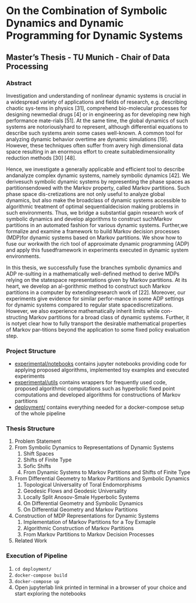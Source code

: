 # On the Combination of Symbolic Dynamics and Dynamic Programming for Dynamic Systems

## Master’s Thesis - TU Munich - Chair of Data Processing

### Abstract

Investigation and understanding of nonlinear dynamic systems is crucial in a widespread variety of applications and fields of research, e.g.  describing chaotic sys-tems  in  physics  [31],  comprehend  bio-molecular  processes  for  designing  newmedial drugs [4] or in engineering as for developing new high performance mate-rials [51].  At the same time, the global dynamics of such systems are notoriouslyhard  to  represent,  although  differential  equations  to  describe  such  systems  arein some cases well-known.   A common tool for analyzing dynamic behavior overtime are dynamic simulations [19].  However, these techniques often suffer from avery high dimensional data space resulting in an enormous effort to create suitabledimensionality reduction methods [30] [48].

Hence,  we investigate a generally applicable and efficient tool to describe andanalyze  complex  dynamic  systems,  namely  symbolic  dynamics  [42].   We  derivesuch  symbolic  dynamic  systems  by  representing  the  phase  spaces  as  partitionsendowed with the Markov property, called Markov partitions. Such phase space dis-cretizations are not only useful to analyze global dynamics, but also make the broadclass of dynamic systems accessible to algorithmic treatment of optimal sequentialdecision making problems in such environments. Thus, we bridge a substantial gapin research work of symbolic dynamics and develop algorithms to construct suchMarkov partitions in an automated fashion for various dynamic systems.  Further,we formalize and examine a framework to build Markov decision processes (MDP)for dynamic systems based on Markov partitions.  We show how to fuse our workwith the rich tool of approximate dynamic programming (ADP) and apply this fusedframework in experiments executed in dynamic system environments.

In this thesis, we successfully fuse the branches symbolic dynamics and ADP re-sulting in a mathematically well-defined method to derive MDPs relying on the statespace representations given by Markov partitions.  At its heart, we develop an al-gorithmic method to construct such Markov partitions in a computer by extendingresearch work of [22].  Moreover, our experiments give evidence for similar perfor-mance in some ADP settings for dynamic systems compared to regular state spacediscretizations. However, we also experience mathematically inherit limits while con-structing Markov partitions for a broad class of dynamic systems.  Further, it is notyet clear how to fully transport the desirable mathematical properties of Markov par-titions beyond the application to some fixed policy evaluation step.

### Project Structure

- [experimental/notebooks](https://github.com/juliusrueckin/masters-thesis/tree/master/experimental/notebooks) contains jupyter notebooks providing code for applying proposed algorithms, implemented toy examples and executed experiments
- [experimental/utils](https://github.com/juliusrueckin/masters-thesis/tree/master/experimental/utils) contains wrappers for frequently used code, proposed algorithmic computations such as hyperbolic fixed point computations and developed algorithms for constructions of Markov partitions
- [deployment/](https://github.com/juliusrueckin/masters-thesis/tree/master/deployment) contains everything needed for a docker-compose setup of the whole pipeline

### Thesis Structure

1. Problem Statement
2. From Symbolic Dynamics to Representations of Dynamic Systems
    1. Shift Spaces
    2. Shifts of Finite Type
    3. Sofic Shifts
    4. From Dynamic Systems to Markov Partitions and Shifts of Finite Type
3. From Differential Geometry to Markov Partitions and Symbolic Dynamics
    1. Topological Universality of Toral Endomorphisms
    2. Geodesic Flows and Geodesic Universality
    3. Locally Split Anosov-Smale Hyperbolic Systems
    4. On Differential Geometry and Symbolic Dynamics
    5. On Differential Geometry and Markov Partitions
4. Construction of MDP Representations for Dynamic Systems
    1. Implementation of Markov Partitions for a Toy Exmaple
    2. Algorithmic Construction of Markov Partitions
    3. From Markov Partitions to Markov Decision Processes
5. Related Work

### Execution of Pipeline

1. `cd deployment/`
2. `docker-compose build`
3. `docker-compose up`
4. Open jupyterlab link printed in terminal in a browser of your choice and start exploring the notebooks
